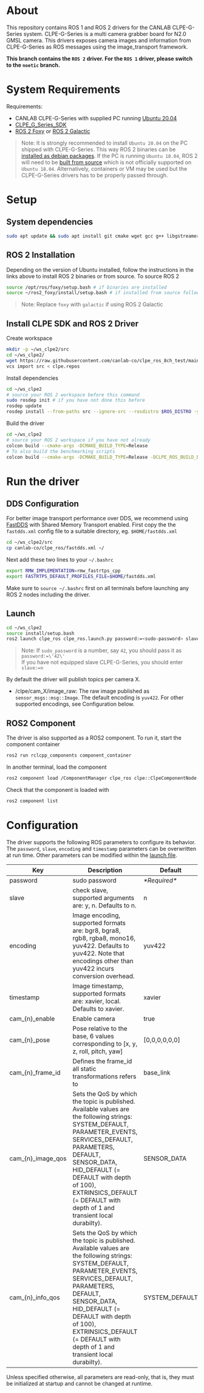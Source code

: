 # About

This repository contains ROS 1 and ROS 2 drivers for the CANLAB CLPE-G-Series system.
CLPE-G-Series is a multi camera grabber board for N2.0 GMSL camera.
This drivers exposes camera images and information from CLPE-G-Series as ROS messages using the image_transport framework.

**This branch contains the `ROS 2` driver. For the `ROS 1` driver, please switch to the `noetic` branch.**

# System Requirements

Requirements:
  * CANLAB CLPE-G-Series with supplied PC running [Ubuntu 20.04](https://releases.ubuntu.com/20.04/)
  * [CLPE_G_Series_SDK](https://github.com/canlab-co/clpe_ros_8ch_test/tree/main_sdk)
  * [ROS 2 Foxy](https://docs.ros.org/en/foxy/index.html) or [ROS 2 Galactic](https://docs.ros.org/en/galactic/index.html)

> Note: It is strongly recommended to install `Ubuntu 20.04` on the PC shipped with CLPE-G-Series. This way ROS 2 binaries can be [installed as debian packages](https://docs.ros.org/en/foxy/Installation/Ubuntu-Install-Debians.html). If the PC is running `Ubuntu 18.04`, ROS 2 will need to be [built from source](https://docs.ros.org/en/foxy/Installation/Ubuntu-Development-Setup.html) which is not officially supported on `Ubuntu 18.04`.
Alternatively, containers or VM may be used but the CLPE-G-Series drivers has to be properly passed through.


# Setup

## System dependencies
```bash
sudo apt update && sudo apt install git cmake wget gcc g++ libgstreamer-plugins-base1.0-dev python3-colcon* python3-rosdep python3-vcstool -y
```

## ROS 2 Installation
Depending on the version of Ubuntu installed, follow the instructions in the links above to install ROS 2 binaries or from source.
To source ROS 2
```bash
source /opt/ros/foxy/setup.bash # if binaries are installed
source ~/ros2_foxy/install/setup.bash # if installed from source following link above
```
> Note: Replace `foxy` with `galactic` if using ROS 2 Galactic

## Install CLPE SDK and ROS 2 Driver
Create workspace
```bash
mkdir -p ~/ws_clpe2/src
cd ~/ws_clpe2/
wget https://raw.githubusercontent.com/canlab-co/clpe_ros_8ch_test/main/clpe.repos
vcs import src < clpe.repos
```

Install dependencies

```bash
cd ~/ws_clpe2
# source your ROS 2 workspace before this command
sudo rosdep init # if you have not done this before
rosdep update
rosdep install --from-paths src --ignore-src --rosdistro $ROS_DISTRO -y
```

Build the driver

```bash
cd ~/ws_clpe2
# source your ROS 2 workspace if you have not already
colcon build --cmake-args -DCMAKE_BUILD_TYPE=Release
# To also build the benchmarking scripts
colcon build --cmake-args -DCMAKE_BUILD_TYPE=Release -DCLPE_ROS_BUILD_BENCHMARKS=On
```

# Run the driver

## DDS Configuration
For better image transport performance over DDS, we recommend using [FastDDS](https://github.com/eProsima/Fast-DDS) with Shared Memory Transport enabled.
First copy the the `fastdds.xml` config file to a suitable directory, eg. `$HOME/fastdds.xml`
```bash
cd ~/ws_clpe2/src
cp canlab-co/clpe_ros/fastdds.xml ~/
```

Next add these two lines to your `~/.bashrc`
```bash
export RMW_IMPLEMENTATION=rmw_fastrtps_cpp
export FASTRTPS_DEFAULT_PROFILES_FILE=$HOME/fastdds.xml
```

Make sure to `source ~/.bashrc` first on all terminals before launching any ROS 2 nodes including the driver.

## Launch

```bash
cd ~/ws_clpe2
source install/setup.bash
ros2 launch clpe_ros clpe_ros.launch.py password:=<sudo-password> slave:=y encoding:=yuv422 timestamp:=xavier
```

> Note: If `sudo_password` is a number, say `42`, you should pass it as `password:=\'42\'`\
> If you have not equipped slave CLPE-G-Series, you should enter `slave:=n`

By default the driver will publish topics per camera X.
* /clpe/cam_X/image_raw: The raw image published as `sensor_msgs::msg::Image`. The default encoding is `yuv422`. For other supported encodings, see Configuration below.


## ROS2 Component

The driver is also supported as a ROS2 component. To run it, start the component container

```bash
ros2 run rclcpp_components component_container
```

In another terminal, load the component

```bash
ros2 component load /ComponentManager clpe_ros clpe::ClpeComponentNode -p password:=<password>
```

Check that the component is loaded with

```bash
ros2 component list
```

# Configuration

The driver supports the following ROS parameters to configure its behavior. The `password`, `slave`, `encoding` and `timestamp` parameters can be overwritten at run time. Other parameters can be modified within the [launch file](launch/clpe_ros.launch.py).

| Key | Description | Default |
|-|-|-|
| password | sudo password | *\*Required\** |
| slave | check slave, supported arguments are: y, n. Defaults to n. | n |
| encoding | Image encoding, supported formats are: bgr8, bgra8, rgb8, rgba8, mono16, yuv422. Defaults to yuv422. Note that encodings other than yuv422 incurs conversion overhead. | yuv422 |
| timestamp | Image timestamp, supported formats are: xavier, local. Defaults to xavier. | xavier |
| cam_{n}_enable | Enable camera | true |
| cam_{n}_pose | Pose relative to the base, 6 values corresponding to [x, y, z, roll, pitch, yaw] | [0,0,0,0,0,0] |
| cam_{n}_frame_id | Defines the frame_id all static transformations refers to | base_link |
| cam_{n}_image_qos | Sets the QoS by which the topic is published. Available values are the following strings: SYSTEM_DEFAULT, PARAMETER_EVENTS, SERVICES_DEFAULT, PARAMETERS, DEFAULT, SENSOR_DATA, HID_DEFAULT (= DEFAULT with depth of 100), EXTRINSICS_DEFAULT (= DEFAULT with depth of 1 and transient local durabilty). | SENSOR_DATA |
| cam_{n}_info_qos | Sets the QoS by which the topic is published. Available values are the following strings: SYSTEM_DEFAULT, PARAMETER_EVENTS, SERVICES_DEFAULT, PARAMETERS, DEFAULT, SENSOR_DATA, HID_DEFAULT (= DEFAULT with depth of 100), EXTRINSICS_DEFAULT (= DEFAULT with depth of 1 and transient local durabilty). | SYSTEM_DEFAULT |

Unless specified otherwise, all parameters are read-only, that is, they must be initialized at startup and cannot be changed at runtime.
